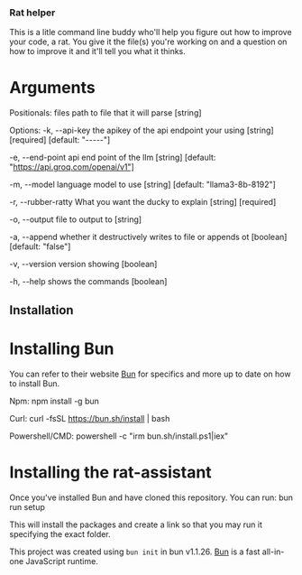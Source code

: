 ### Rat helper

This is a litle command line buddy who'll help you figure out how to improve your code, a rat.
You give it the file(s) you're working on and a question on how to improve it and it'll tell you what it thinks.


# Arguments

Positionals:
  files  path to file that it will parse                                [string]

Options:
  -k, --api-key       the apikey of the api endpoint your using
  [string] [required] [default: "-----"]
                                                                     
  -e, --end-point     api end point of the llm
                            [string] [default: "https://api.groq.com/openai/v1"]
                            
  -m, --model         language model to use [string] [default: "llama3-8b-8192"]
  
  -r, --rubber-ratty  What you want the ducky to explain     [string] [required]
  
  -o, --output        file to output to                                 [string]
  
  -a, --append        whether it destructively writes to file or appends ot
                                                    [boolean] [default: "false"]
                                                    
  -v, --version       version showing                                  [boolean]
  
  -h, --help          shows the commands                               [boolean]

## Installation
# Installing Bun
You can refer to their website [Bun](https://bun.sh/docs/installation) for specifics and more up to date on how to install Bun.

Npm: npm install -g bun

Curl: curl -fsSL https://bun.sh/install | bash 

Powershell/CMD: powershell -c "irm bun.sh/install.ps1|iex"

# Installing the rat-assistant

Once you've installed Bun and have cloned this repository. You can run: bun run setup 

This will install the packages and create a link so that you may run it specifying the exact folder.


This project was created using `bun init` in bun v1.1.26. [Bun](https://bun.sh) is a fast all-in-one JavaScript runtime.
